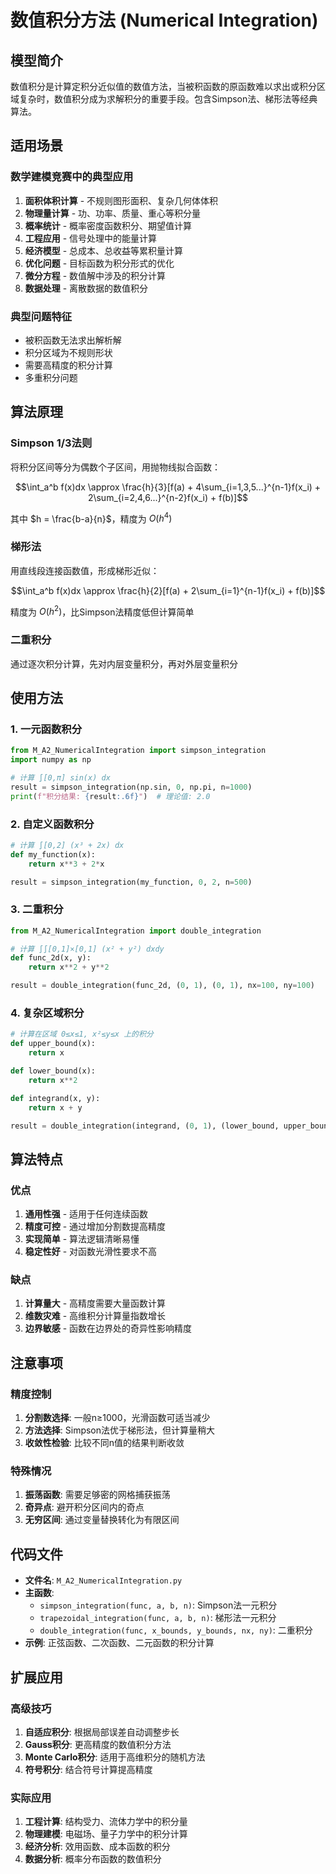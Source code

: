 # 数值积分方法 (Numerical Integration)

## 模型简介

数值积分是计算定积分近似值的数值方法，当被积函数的原函数难以求出或积分区域复杂时，数值积分成为求解积分的重要手段。包含Simpson法、梯形法等经典算法。

## 适用场景

### 数学建模竞赛中的典型应用

1. **面积体积计算** - 不规则图形面积、复杂几何体体积
2. **物理量计算** - 功、功率、质量、重心等积分量
3. **概率统计** - 概率密度函数积分、期望值计算
4. **工程应用** - 信号处理中的能量计算
5. **经济模型** - 总成本、总收益等累积量计算
6. **优化问题** - 目标函数为积分形式的优化
7. **微分方程** - 数值解中涉及的积分计算
8. **数据处理** - 离散数据的数值积分

### 典型问题特征

- 被积函数无法求出解析解
- 积分区域为不规则形状
- 需要高精度的积分计算
- 多重积分问题

## 算法原理

### Simpson 1/3法则

将积分区间等分为偶数个子区间，用抛物线拟合函数：

$$\int_a^b f(x)dx \approx \frac{h}{3}[f(a) + 4\sum_{i=1,3,5...}^{n-1}f(x_i) + 2\sum_{i=2,4,6...}^{n-2}f(x_i) + f(b)]$$

其中 $h = \frac{b-a}{n}$，精度为 $O(h^4)$

### 梯形法

用直线段连接函数值，形成梯形近似：

$$\int_a^b f(x)dx \approx \frac{h}{2}[f(a) + 2\sum_{i=1}^{n-1}f(x_i) + f(b)]$$

精度为 $O(h^2)$，比Simpson法精度低但计算简单

### 二重积分

通过逐次积分计算，先对内层变量积分，再对外层变量积分

## 使用方法

### 1. 一元函数积分

```python
from M_A2_NumericalIntegration import simpson_integration
import numpy as np

# 计算 ∫[0,π] sin(x) dx
result = simpson_integration(np.sin, 0, np.pi, n=1000)
print(f"积分结果: {result:.6f}")  # 理论值: 2.0
```

### 2. 自定义函数积分

```python
# 计算 ∫[0,2] (x³ + 2x) dx
def my_function(x):
    return x**3 + 2*x

result = simpson_integration(my_function, 0, 2, n=500)
```

### 3. 二重积分

```python
from M_A2_NumericalIntegration import double_integration

# 计算 ∫∫[0,1]×[0,1] (x² + y²) dxdy
def func_2d(x, y):
    return x**2 + y**2

result = double_integration(func_2d, (0, 1), (0, 1), nx=100, ny=100)
```

### 4. 复杂区域积分

```python
# 计算在区域 0≤x≤1, x²≤y≤x 上的积分
def upper_bound(x):
    return x

def lower_bound(x):
    return x**2

def integrand(x, y):
    return x + y

result = double_integration(integrand, (0, 1), (lower_bound, upper_bound))
```

## 算法特点

### 优点
1. **通用性强** - 适用于任何连续函数
2. **精度可控** - 通过增加分割数提高精度
3. **实现简单** - 算法逻辑清晰易懂
4. **稳定性好** - 对函数光滑性要求不高

### 缺点
1. **计算量大** - 高精度需要大量函数计算
2. **维数灾难** - 高维积分计算量指数增长
3. **边界敏感** - 函数在边界处的奇异性影响精度

## 注意事项

### 精度控制
1. **分割数选择**: 一般n≥1000，光滑函数可适当减少
2. **方法选择**: Simpson法优于梯形法，但计算量稍大
3. **收敛性检验**: 比较不同n值的结果判断收敛

### 特殊情况
1. **振荡函数**: 需要足够密的网格捕获振荡
2. **奇异点**: 避开积分区间内的奇点
3. **无穷区间**: 通过变量替换转化为有限区间

## 代码文件

- **文件名**: `M_A2_NumericalIntegration.py`
- **主函数**: 
  - `simpson_integration(func, a, b, n)`: Simpson法一元积分
  - `trapezoidal_integration(func, a, b, n)`: 梯形法一元积分
  - `double_integration(func, x_bounds, y_bounds, nx, ny)`: 二重积分
- **示例**: 正弦函数、二次函数、二元函数的积分计算

## 扩展应用

### 高级技巧
1. **自适应积分**: 根据局部误差自动调整步长
2. **Gauss积分**: 更高精度的数值积分方法
3. **Monte Carlo积分**: 适用于高维积分的随机方法
4. **符号积分**: 结合符号计算提高精度

### 实际应用
1. **工程计算**: 结构受力、流体力学中的积分量
2. **物理建模**: 电磁场、量子力学中的积分计算
3. **经济分析**: 效用函数、成本函数的积分
4. **数据分析**: 概率分布函数的数值积分
